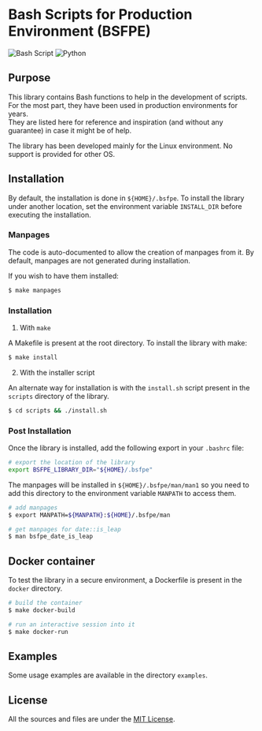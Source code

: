 # Bash Scripts for Production Environment (BSFPE)

![Bash Script](https://img.shields.io/badge/bash_script-%23121011.svg?style=for-the-badge&logo=gnu-bash&logoColor=white)
![Python](https://img.shields.io/badge/python-3670A0?style=for-the-badge&logo=python&logoColor=ffdd54)

## Purpose

This library contains Bash functions to help in the development of scripts. 
For the most part, they have been used in production environments for years.  
They are listed here for reference and inspiration (and without any guarantee) in case it might be of help.  

The library has been developed mainly for the Linux environment. No support is provided for other OS.

## Installation

By default, the installation is done in `${HOME}/.bsfpe`.
To install the library under another location, set the environment variable `INSTALL_DIR` before 
executing the installation.

### Manpages

The code is auto-documented to allow the creation of manpages from it. By default, manpages are not
generated during installation.  

If you wish to have them installed:

``` bash
$ make manpages
```

### Installation

1. With `make`

A Makefile is present at the root directory. To install the library with make:

``` bash
$ make install
```

2. With the installer script

An alternate way for installation is with the `install.sh` script present in the `scripts` directory
of the library.

``` bash
$ cd scripts && ./install.sh
```

### Post Installation

Once the library is installed, add the following export in your `.bashrc` file:

``` bash
# export the location of the library
export BSFPE_LIBRARY_DIR="${HOME}/.bsfpe"
```

The manpages will be installed in `${HOME}/.bsfpe/man/man1` so you need to add this directory to
the environment variable `MANPATH` to access them.

``` bash
# add manpages
$ export MANPATH=${MANPATH}:${HOME}/.bsfpe/man

# get manpages for date::is_leap
$ man bsfpe_date_is_leap
```

## Docker container

To test the library in a secure environment, a Dockerfile is present in the `docker` directory.  

``` bash
# build the container
$ make docker-build

# run an interactive session into it
$ make docker-run
```

## Examples

Some usage examples are available in the directory `examples`.

## License

All the sources and files are under the [MIT License](https://choosealicense.com/licenses/mit/).